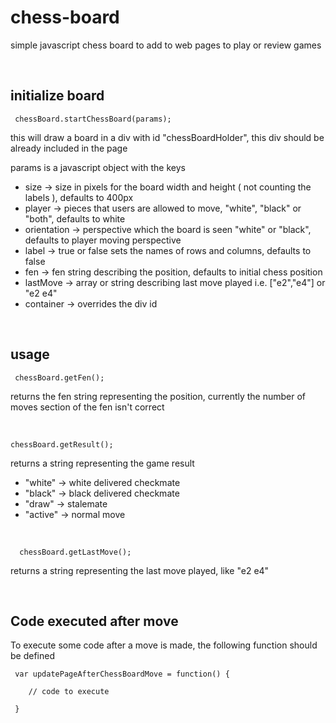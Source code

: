 chess-board
===========

simple javascript chess board to add to web pages to play or review games


 <br /> 
  

initialize board
---

	 chessBoard.startChessBoard(params);

  
  
this will draw a board in a div with id "chessBoardHolder", this div should be already included in the page
  
 

params is a javascript object with the keys

+ size -> size in pixels for the board width and height ( not counting the labels ), defaults to 400px  
+ player -> pieces that users are allowed to move, "white", "black" or "both", defaults to  white  
+ orientation -> perspective which the board is seen "white" or "black", defaults to player moving perspective  
+ label -> true or false sets the names of rows and columns, defaults to false  
+ fen -> fen string describing the position, defaults to initial chess position  
+ lastMove -> array or string describing last move played i.e. ["e2","e4"] or "e2 e4"
+ container -> overrides the div id  


<br />

usage
---


	 chessBoard.getFen();

returns the fen string representing the position, currently the number of moves section of the fen isn't correct

  
<br />    
    

	chessBoard.getResult();

returns a string representing the game result

+ "white"  ->  white delivered checkmate  
+ "black"  ->  black delivered checkmate  
+ "draw"   ->  stalemate  
+ "active" ->  normal move  

  
<br />   
    

	  chessBoard.getLastMove();

returns a string representing the last move played, like "e2 e4"


  
<br />  
    
Code executed after move
---
  
To execute some code after a move is made, the following function should be defined  
  
  
	 
	 var updatePageAfterChessBoardMove = function() {

  	 	// code to execute

	 }
	


